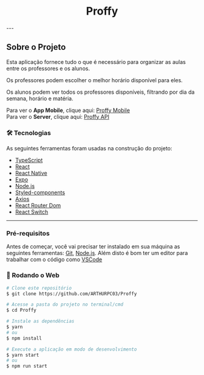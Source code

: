 <h1 style="text-align: center; font-weight: bold;">Proffy</h1>
---

## Sobre o Projeto

Esta aplicação fornece tudo o que é necessário para organizar as aulas entre os professores e os alunos.

Os professores podem escolher o melhor horário disponível para eles.

Os alunos podem ver todos os professores disponíveis, filtrando por dia da semana, horário e matéria.

Para ver o **App Mobile**, clique aqui: [Proffy Mobile](https://github.com/ARTHURPC03/Proffy-Mobile) <br />
Para ver o **Server**, clique aqui: [Proffy API](https://github.com/ARTHURPC03/Proffy-API)

### 🛠 Tecnologias

As seguintes ferramentas foram usadas na construção do projeto:

- [TypeScript](https://www.typescriptlang.org/)
- [React](https://pt-br.reactjs.org/)
- [React Native](https://reactnative.dev/)
- [Expo](https://expo.io/)
- [Node.js](https://nodejs.org/en/)
- [Styled-components](https://styled-components.com/)
- [Axios](https://github.com/axios/axios)
- [React Router Dom](https://reactrouter.com/web/guides/quick-start)
- [React Switch](https://www.npmjs.com/package/react-switch)
---
### Pré-requisitos

Antes de começar, você vai precisar ter instalado em sua máquina as seguintes ferramentas:
[Git](https://git-scm.com), [Node.js](https://nodejs.org/en/).
Além disto é bom ter um editor para trabalhar com o código como [VSCode](https://code.visualstudio.com/)

### 🎲 Rodando o Web

```bash
# Clone este repositório
$ git clone https://github.com/ARTHURPC03/Proffy

# Acesse a pasta do projeto no terminal/cmd
$ cd Proffy

# Instale as dependências
$ yarn
# ou
$ npm install

# Execute a aplicação em modo de desenvolvimento
$ yarn start
# ou
$ npm run start

```

